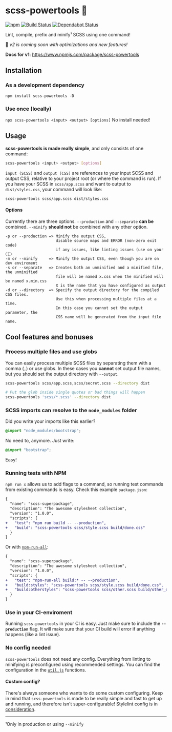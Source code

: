 # scss-powertools :monorail:
[![npm](https://img.shields.io/npm/v/scss-powertools.svg)](https://www.npmjs.com/package/scss-powertools)
[![Build Status](https://travis-ci.org/Tutrox/scss-powertools.svg?branch=master)](https://travis-ci.org/Tutrox/scss-powertools)
[![Dependabot Status](https://api.dependabot.com/badges/status?host=github&repo=Tutrox/scss-powertools)](https://dependabot.com)

Lint, compile, prefix and minify¹ SCSS using one command!

:stars: _v2 is coming soon with optimizations and new features!_

**Docs for v1**: https://www.npmjs.com/package/scss-powertools

## Installation
### As a development dependency

`npm install scss-powertools -D`

### Use once (locally)

`npx scss-powertools <input> <output> [options]` No install needed!

## Usage
**scss-powertools is made really simple**, and only consists of one command:

```bash
scss-powertools <input> <output> [options]
```

`input (SCSS)` and `output (CSS)` are references to your input SCSS and output CSS, relative to your project root (or where the command is run). If you have your SCSS in `scss/app.scss` and want to output to `dist/styles.css`, your command will look like:

```
scss-powertools scss/app.scss dist/styles.css
```

#### Options
Currently there are three options. `--production` and `--separate` **can be** combined. `--minify` **should not** be combined with any other option.

```
-p or --production => Minify the output CSS,
                      disable source maps and ERROR (non-zero exit code)
                      if any issues, like linting issues (use on your CI)
-m or --minify     => Minify the output CSS, even though you are on dev enviroment
-s or --separate   => Creates both an unminified and a minified file, the unminified
                      file will be named x.css when the minified will be named x.min.css
                      X is the name that you have configured as output
-d or --directory  => Specify the output directory for the compiled CSS files.
                      Use this when processing multiple files at a time.
                      In this case you cannot set the output parameter, the
                      CSS name will be generated from the input file name.
```

## Cool features and bonuses

### Process multiple files and use globs

You can easily process multiple SCSS files by separating them with a comma (`,`) or use globs.
In these cases you **cannot** set output file names, but you should set the output directory with `--output`.

```bash
scss-powertools scss/app.scss,scss/secret.scss --directory dist
```

```bash
# Put the glob inside single quotes or bad things will happen
scss-powertools 'scss/*.scss' --directory dist
```

### SCSS imports can resolve to the `node_modules` folder

Did you write your imports like this earlier?

```scss
@import "node_modules/bootstrap";
```

No need to, anymore. Just write:

```scss
@import "bootstrap";
```

Easy!

### Running tests with NPM

`npm run x` allows us to add flags to a command, so running test commands from existing commands is easy. Check this example `package.json`:

```diff
{
  "name": "scss-superpackage",
  "description": "The awesome stylesheet collection",
  "version": "1.0.0",
  "scripts": {
+   "test": "npm run build -- --production",
+   "build": "scss-powertools scss/style.scss build/done.css"
  }
}
```

Or with [`npm-run-all`](https://www.npmjs.com/package/npm-run-all):

```diff
{
  "name": "scss-superpackage",
  "description": "The awesome stylesheet collection",
  "version": "1.0.0",
  "scripts": {
+   "test": "npm-run-all build:* -- --production",
+   "build:styles": "scss-powertools scss/style.scss build/done.css",
+   "build:otherstyles": "scss-powertools scss/other.scss build/other_done.css"
  }
}
```

### Use in your CI-enviroment

Running `scss-powertools` in your CI is easy. Just make sure to include the **`--production`** flag. It will make sure that your CI build will error if anything happens (like a lint issue).

### No config needed

`scss-powertools` does not need any config. Everything from linting to minifying is preconfigured using recommended settings. You can find the configuration in the [`util.js`](https://github.com/Tutrox/scss-powertools/blob/master/lib/util.js) functions.

#### Custom config?

There's always someone who wants to do some custom configuring. Keep in mind that `scss-powertools` is made to be really simple and fast to get up and running, and therefore isn't super-configurable! Stylelint config is in [consideration](https://github.com/Tutrox/scss-powertools/issues/24).

---

¹Only in production or using `--minify`
